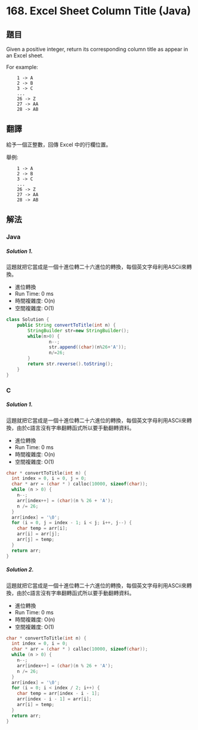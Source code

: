 #  168. Excel Sheet Column Title (Java)

## 題目

Given a positive integer, return its corresponding column title as appear in an Excel sheet.

For example:
```
    1 -> A
    2 -> B
    3 -> C
    ...
    26 -> Z
    27 -> AA
    28 -> AB 
```

## 翻譯

給予一個正整數，回傳 Excel 中的行欄位置。

舉例:
```
    1 -> A
    2 -> B
    3 -> C
    ...
    26 -> Z
    27 -> AA
    28 -> AB 
```



## 解法

### Java

##### Solution 1.

這題就把它當成是一個十進位轉二十六進位的轉換，每個英文字母利用ASCii來轉換。

- 進位轉換
- Run Time: 0 ms
- 時間複雜度: O(n)
- 空間複雜度: O(1)

```java
class Solution {
    public String convertToTitle(int n) {
        StringBuilder str=new StringBuilder();
        while(n>0) {
        		n--;
        		str.append((char)(n%26+'A'));
        		n/=26;
        }
        return str.reverse().toString();
    }
}
```

### C

##### Solution 1.

這題就把它當成是一個十進位轉二十六進位的轉換，每個英文字母利用ASCii來轉換，由於c語言沒有字串翻轉函式所以要手動翻轉資料。

- 進位轉換
- Run Time: 0 ms
- 時間複雜度: O(n)
- 空間複雜度: O(1)

```c
char * convertToTitle(int n) {
  int index = 0, i = 0, j = 0;
  char * arr = (char * ) calloc(10000, sizeof(char));
  while (n > 0) {
    n--;
    arr[index++] = (char)(n % 26 + 'A');
    n /= 26;
  }
  arr[index] = '\0';
  for (i = 0, j = index - 1; i < j; i++, j--) {
    char temp = arr[i];
    arr[i] = arr[j];
    arr[j] = temp;
  }
  return arr;
}
```

##### Solution 2.

這題就把它當成是一個十進位轉二十六進位的轉換，每個英文字母利用ASCii來轉換，由於c語言沒有字串翻轉函式所以要手動翻轉資料。

- 進位轉換
- Run Time: 0 ms
- 時間複雜度: O(n)
- 空間複雜度: O(1)

```c
char * convertToTitle(int n) {
  int index = 0, i = 0;
  char * arr = (char * ) calloc(10000, sizeof(char));
  while (n > 0) {
    n--;
    arr[index++] = (char)(n % 26 + 'A');
    n /= 26;
  }
  arr[index] = '\0';
  for (i = 0; i < index / 2; i++) {
    char temp = arr[index - i - 1];
    arr[index - i - 1] = arr[i];
    arr[i] = temp;
  }
  return arr;
}
```
